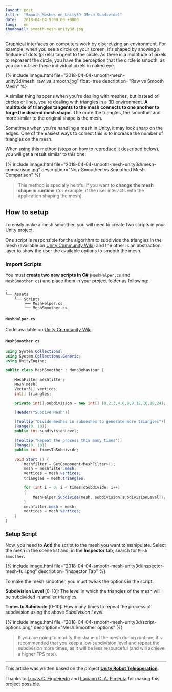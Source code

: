 ```yaml
---
layout: post
title:  "Smooth Meshes on Unity3D (Mesh Subdivide)"
date:   2018-04-04 9:00:00 +0000
lang:   en
thumbnail: smooth-mesh-unity3d.jpg
---
```


Graphical interfaces on computers work by discretizing an environment. For example, when you see a circle on your screen, it's shaped by showing a finitude of dots (pixels) tangent to the circle. As there is a multitude of pixels to represent the circle, you have the perception that the circle is smooth, as you cannot see these individual pixels in naked eye.

{% include image.html file="2018-04-04-smooth-mesh-unity3d/mesh_raw_vs_smooth.jpg" float=true description="Raw vs Smooth Mesh" %}

A similar thing happens when you're dealing with meshes, but instead of circles or lines, you're dealing with triangles in a 3D environment. **A multitude of triangles tangents to the mesh connects to one another to forge the desired mesh shape.** The more the triangles, the smoother and more similar to the original shape is the mesh.

Sometimes when you're handling a mesh in Unity, it may look sharp on the edges. One of the easiest ways to correct this is to increase the number of triangles on the mesh.

When using this method (steps on how to reproduce it described below), you will get a result similar to this one:

{% include image.html file="2018-04-04-smooth-mesh-unity3d/mesh-comparison.jpg" description="Non-Smoothed vs Smoothed Mesh Comparison" %}

>This method is specially helpful if you want to **change the mesh shape in runtime** (for example, if the user interacts with the application shaping the mesh).

## How to setup

To easily make a mesh smoother, you will need to create two scripts in your Unity project.

One script is responsible for the algorithm to subdivide the triangles in the mesh (available on [Unity Community Wiki](http://wiki.unity3d.com/index.php/MeshHelper#Code)) and the other is an abstraction layer to show the user the available options to smooth the mesh.

### Import Scripts

You must **create two new scripts in C#** (``MeshHelper.cs`` and ``MeshSmoother.cs``) and place them in your project folder as following:

```tree
.
└── Assets
    └── Scripts
        ├── MeshHelper.cs
        └── MeshSmoother.cs

```

#### ``MeshHelper.cs``

Code available on [Unity Community Wiki](http://wiki.unity3d.com/index.php/MeshHelper#Code).

#### ``MeshSmoother.cs``

```c#
using System.Collections;
using System.Collections.Generic;
using UnityEngine;

public class MeshSmoother : MonoBehaviour {

    MeshFilter meshfilter;
    Mesh mesh;
    Vector3[] vertices;
    int[] triangles;

    private int[] subdivision = new int[] {0,2,3,4,6,8,9,12,16,18,24};

    [Header("Subdive Mesh")]

    [Tooltip("Divide meshes in submeshes to generate more triangles")]
    [Range(0, 10)]
    public int subdivisionLevel;

    [Tooltip("Repeat the process this many times")]
    [Range(0, 10)]
    public int timesToSubdivide;

    void Start () {
        meshfilter = GetComponent<MeshFilter>();
        mesh = meshfilter.mesh;
        vertices = mesh.vertices;
        triangles = mesh.triangles;

        for (int i = 0; i < timesToSubdivide; i++)
        {
            MeshHelper.Subdivide(mesh, subdivision[subdivisionLevel]);
        }
        meshfilter.mesh = mesh;
        vertices = mesh.vertices;
    }
}
```

### Setup Script

Now, you need to **Add** the script to the mesh you want to manipulate. Select the mesh in the scene list and, in the **Inspector** tab, search for ``Mesh Smoother``.

{% include image.html file="2018-04-04-smooth-mesh-unity3d/inspector-mesh-full.png" description="Inspector Tab" %}

To make the mesh smoother, you must tweak the options in the script.

**Subdivision Level** [0-10]: The level in which the triangles of the mesh will be subdivided in smaller triangles.

**Times to Subdivide** [0-10]: How many times to repeat the process of subdivision using the above _Subdivision Level_.

{% include image.html file="2018-04-04-smooth-mesh-unity3d/script-options.png" description="Mesh Smoother options" %}

>If you are going to modify the shape of the mesh during runtime, it's recommended that you keep a low subdivision level and repeat the subdivision more times, as it will be less resourceful (and will achieve a higher FPS rate).

---

This article was written based on the project [**Unity Robot Teleoperation**](https://github.com/lucascoelhof/unity-robot-teleoperation).

Thanks to [Lucas C. Figueiredo](https://github.com/lucascoelhof) and [Luciano C. A. Pimenta](https://scholar.google.com.br/citations?user=jF9S_gMAAAAJ&hl=en) for making this project possible.